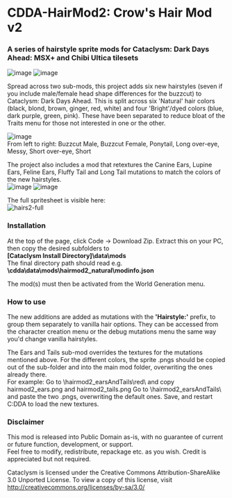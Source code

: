 # CDDA-HairMod2: Crow's Hair Mod v2
### A series of hairstyle sprite mods for Cataclysm: Dark Days Ahead: MSX+ and Chibi Ultica tilesets

![image](https://user-images.githubusercontent.com/77363578/156223996-3401a26f-1963-44ea-8fe6-4dee104cf368.png)
![image](https://user-images.githubusercontent.com/77363578/156224105-e211a585-5eec-4b34-9f79-3964c8bcdf5b.png)

Spread across two sub-mods, this project adds six new hairstyles (seven if you include male/female head shape differences for the buzzcut) to Cataclysm: Dark Days Ahead. 
This is split across six 'Natural' hair colors (black, blond, brown, ginger, red, white) and four 'Bright'/dyed colors (blue, dark purple, green, pink). These have been separated to reduce bloat of the Traits menu for those not interested in one or the other. 

![image](https://user-images.githubusercontent.com/77363578/156227125-d3897ba2-b5cf-4cbe-b2eb-d052487fad90.png)  
From left to right: Buzzcut Male, Buzzcut Female, Ponytail, Long over-eye, Messy, Short over-eye, Short

The project also includes a mod that retextures the Canine Ears, Lupine Ears, Feline Ears, Fluffy Tail and Long Tail mutations to match the colors of the new hairstyles.  
![image](https://user-images.githubusercontent.com/77363578/156225750-75603a70-b1ff-4bd3-bdaf-b2d57fe489cf.png)
![image](https://user-images.githubusercontent.com/77363578/156230186-8d69db5f-0d1b-4258-a132-047216d20257.png)

The full spritesheet is visible here:  
![hairs2-full](https://user-images.githubusercontent.com/77363578/156225085-fea1dd8a-0c5f-4018-aafe-92bc4db1597d.png)

### Installation
At the top of the page, click Code -> Download Zip. Extract this on your PC, then copy the desired subfolders to  
**[Cataclysm Install Directory]\data\mods**  
The final directory path should read e.g.  
**\cdda\data\mods\hairmod2_natural\modinfo.json**  

The mod(s) must then be activated from the World Generation menu.

### How to use
The new additions are added as mutations with the **'Hairstyle:'** prefix, to group them separately to vanilla hair options. They can be accessed from the character creation menu or the debug mutations menu the same way you'd change vanilla hairstyles. 

The Ears and Tails sub-mod overrides the textures for the mutations mentioned above. For the different colors, the sprite .pngs should be copied out of the sub-folder and into the main mod folder, overwriting the ones already there.  
For example:
Go to \hairmod2_earsAndTails\red\ and copy hairmod2_ears.png and hairmod2_tails.png
Go to \hairmod2_earsAndTails\ and paste the two .pngs, overwriting the default ones. 
Save, and restart C:DDA to load the new textures. 

### Disclaimer 
This mod is released into Public Domain as-is, with no guarantee of current or future function, development, or support.  
Feel free to modify, redistribute, repackage etc. as you wish. Credit is appreciated but not required.

Cataclysm is licensed under the Creative Commons Attribution-ShareAlike 3.0 Unported License. To view a copy of this license, visit http://creativecommons.org/licenses/by-sa/3.0/
